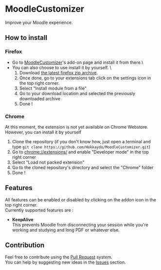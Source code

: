 # MoodleCustomizer
Improve your Moodle experience.

## How to install
### Firefox
- Go to [MoodleCustomizer](https://addons.mozilla.org/addon/moodlecustomizer)'s add-on page and install it from there.\
- You can also choose to use install it by yourself. \
    1. Download [the latest firefox zip archive](https://github.com/Hokkaydo/MoodleCustomizer/blob/master/Firefox/moodlecustomizer-1.1.2.zip). 
    2. Once done, go to your extensions tab click on the settings icon in the top right corner.
    3. Select "Install module from a file"
    4. Go to your download location and selected the previously downloaded archive
    5. Done ! 

### Chrome
At this moment, the extension is not yet available on Chrome Webstore. \
However, you can install it by yourself
1. Clone the repository (if you don't know how, just open a terminal and type `git clone https://github.com/Hokkaydo/MoodleCustomizer.git`)
2. Go to [chrome://extensions/](chrome://extensions/) and enable "Developer mode" in the top right corner
3. Select "Load not packed extension" 
4. Go to the cloned repository's directory and select the "Chrome" folder
5. Done !

## Features
All features can be enabled or disabled by clicking on the addon icon in the top right corner.\
Currently supported features are : 
- **KeepAlive**\
    This prevents Moodle from disconnecting your session while you're working and studying and long PDF or whatever else.

## Contribution
Feel free to contribute using the [Pull Request](https://github.com/Hokkaydo/MoodleCustomizer/pulls) system. \
You can help by suggesting new ideas in the [Issues](https://github.com/Hokkaydo/MoodleCustomizer/issues) section.
